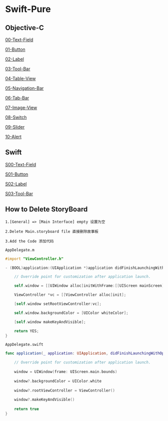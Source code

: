# Swift-Pure   
   
   
## Objective-C   
   
[00-Text-Field](./00-Text-Field/00-Text-Field)   
   
[01-Button](./01-Button/01-Button)      
   
[02-Label](./02-Label/02-Label)      
   
[03-Tool-Bar](./03-Tool-Bar/03-Tool-Bar)       
   
[04-Table-View](./04-Table-View/04-Table-View)      
   
[05-Navigation-Bar](./05-Navigation-Bar/05-Navigation-Bar)      
    
[06-Tab-Bar](./06-Tab-Bar/06-Tab-Bar)      
   
[07-Image-View](./07-Image-View/07-Image-View)     
   
[08-Switch](./08-Switch/08-Switch)       
   
[09-Slider](./09-Slider/09-Slider)   
   
[10-Alert](./10-Alert/10-Alert)   
      
   
## Swift   
   
[S00-Text-Field](./S00-Text-Field/S00-Text-Field)     
   
[S01-Button](./S01-Button/S01-Button)   
   
[S02-Label](./S02-Label/S02-Label)      
   
[S03-Tool-Bar](./S03-Tool-Bar/S03-Tool-Bar)      
   
   
   
   
   
   
## How to Delete StoryBoard    
   
`1.[General] => [Main Interface] empty 设置为空`   
   
`2.Delete Main.storyboard file 直接删除故事板`   
   
`3.Add the Code 添加代码`   
   
`AppDelegate.m`   
   
```Objective-C
#import "ViewController.h"
```   
   
```Objective-C
- (BOOL)application:(UIApplication *)application didFinishLaunchingWithOptions:(NSDictionary *)launchOptions {

    // Override point for customization after application launch.

    self.window = [[UIWindow alloc]initWithFrame:[[UIScreen mainScreen]bounds]];

    ViewController *vc = [[ViewController alloc]init];

    [self.window setRootViewController:vc];

    self.window.backgroundColor = [UIColor whiteColor];

    [self.window makeKeyAndVisible];

    return YES;
}
```
      

`AppDelegate.swift`   
   
```Swift
func application(_ application: UIApplication, didFinishLaunchingWithOptions launchOptions: [UIApplicationLaunchOptionsKey: Any]?) -> Bool {

    // Override point for customization after application launch.
    
    window = UIWindow(frame: UIScreen.main.bounds)
    
    window?.backgroundColor = UIColor.white
    
    window?.rootViewController = ViewController()
    
    window?.makeKeyAndVisible()
    
    return true
}
```